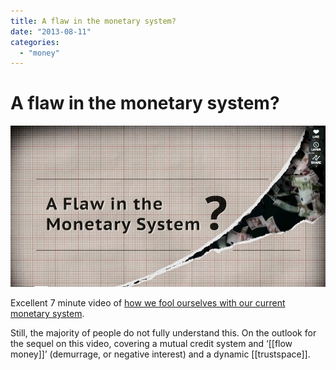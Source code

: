 ```yaml
---
title: A flaw in the monetary system?
date: "2013-08-11"
categories:
  - "money"
---
```

# A flaw in the monetary system?
![](A-Flaw-in-the-Monetary-System.png)

Excellent 7 minute video of [how we fool ourselves with our current monetary system](https://vimeo.com/71074210).

Still, the majority of people do not fully understand this. On the outlook for the sequel on this video, covering a mutual credit system and ‘[[flow money]]’ (demurrage, or negative interest) and a dynamic [[trustspace]].